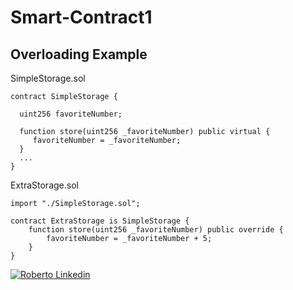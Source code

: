 # Smart-Contract1

## Overloading Example

SimpleStorage.sol
```````````````````````
contract SimpleStorage {

  uint256 favoriteNumber;
  
  function store(uint256 _favoriteNumber) public virtual {
     favoriteNumber = _favoriteNumber;
  }
  ...
}
```````````````````````
ExtraStorage.sol
```````````````````````
import "./SimpleStorage.sol";

contract ExtraStorage is SimpleStorage {
    function store(uint256 _favoriteNumber) public override {
        favoriteNumber = _favoriteNumber + 5;
    }
}
```````````````````````



[![Roberto Linkedin](https://img.shields.io/badge/LinkedIn-0077B5?style=for-the-badge&logo=linkedin&logoColor=white)](https://www.linkedin.com/in/roberto-sparacio-b98ab9225/)

